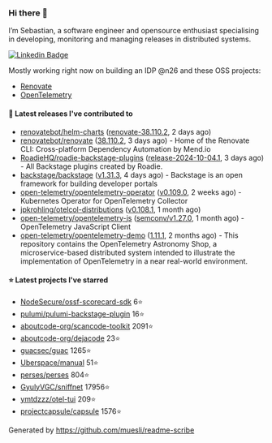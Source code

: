 ### Hi there 👋

I’m Sebastian, a software engineer and opensource enthusiast specialising in developing, monitoring and managing releases in distributed systems.    

[![Linkedin Badge](https://img.shields.io/badge/-LinkedIn-blue?style=flat&logo=Linkedin&logoColor=white&link=https://www.linkedin.com/in/sebastian-poxhofer/)](https://www.linkedin.com/in/sebastian-poxhofer/)

Mostly working right now on building an IDP @n26 and these OSS projects:
- [Renovate](https://github.com/renovatebot/renovate)
- [OpenTelemetry](https://github.com/open-telemetry)



#### 🚀 Latest releases I've contributed to

- [renovatebot/helm-charts](https://github.com/renovatebot/helm-charts) ([renovate-38.110.2](https://github.com/renovatebot/helm-charts/releases/tag/renovate-38.110.2), 2 days ago)
- [renovatebot/renovate](https://github.com/renovatebot/renovate) ([38.110.2](https://github.com/renovatebot/renovate/releases/tag/38.110.2), 3 days ago) - Home of the Renovate CLI: Cross-platform Dependency Automation by Mend.io
- [RoadieHQ/roadie-backstage-plugins](https://github.com/RoadieHQ/roadie-backstage-plugins) ([release-2024-10-04.1](https://github.com/RoadieHQ/roadie-backstage-plugins/releases/tag/release-2024-10-04.1), 3 days ago) - All Backstage plugins created by Roadie.
- [backstage/backstage](https://github.com/backstage/backstage) ([v1.31.3](https://github.com/backstage/backstage/releases/tag/v1.31.3), 4 days ago) - Backstage is an open framework for building developer portals
- [open-telemetry/opentelemetry-operator](https://github.com/open-telemetry/opentelemetry-operator) ([v0.109.0](https://github.com/open-telemetry/opentelemetry-operator/releases/tag/v0.109.0), 2 weeks ago) - Kubernetes Operator for OpenTelemetry Collector
- [jpkrohling/otelcol-distributions](https://github.com/jpkrohling/otelcol-distributions) ([v0.108.1](https://github.com/jpkrohling/otelcol-distributions/releases/tag/v0.108.1), 1 month ago)
- [open-telemetry/opentelemetry-js](https://github.com/open-telemetry/opentelemetry-js) ([semconv/v1.27.0](https://github.com/open-telemetry/opentelemetry-js/releases/tag/semconv/v1.27.0), 1 month ago) - OpenTelemetry JavaScript Client
- [open-telemetry/opentelemetry-demo](https://github.com/open-telemetry/opentelemetry-demo) ([1.11.1](https://github.com/open-telemetry/opentelemetry-demo/releases/tag/1.11.1), 2 months ago) - This repository contains the OpenTelemetry Astronomy Shop, a microservice-based distributed system intended to illustrate the implementation of OpenTelemetry in a near real-world environment.

#### ⭐ Latest projects I've starred

- [NodeSecure/ossf-scorecard-sdk](https://github.com/NodeSecure/ossf-scorecard-sdk) 6⭐
- [pulumi/pulumi-backstage-plugin](https://github.com/pulumi/pulumi-backstage-plugin) 16⭐
- [aboutcode-org/scancode-toolkit](https://github.com/aboutcode-org/scancode-toolkit) 2091⭐
- [aboutcode-org/dejacode](https://github.com/aboutcode-org/dejacode) 23⭐
- [guacsec/guac](https://github.com/guacsec/guac) 1265⭐
- [Uberspace/manual](https://github.com/Uberspace/manual) 51⭐
- [perses/perses](https://github.com/perses/perses) 804⭐
- [GyulyVGC/sniffnet](https://github.com/GyulyVGC/sniffnet) 17956⭐
- [ymtdzzz/otel-tui](https://github.com/ymtdzzz/otel-tui) 209⭐
- [projectcapsule/capsule](https://github.com/projectcapsule/capsule) 1576⭐



Generated by https://github.com/muesli/readme-scribe
